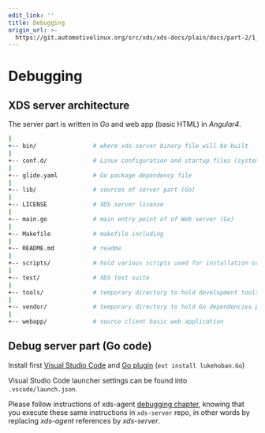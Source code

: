 ```yaml
---
edit_link: ''
title: Debugging
origin_url: >-
  https://git.automotivelinux.org/src/xds/xds-docs/plain/docs/part-2/1_xds-server/4_debug.md?h=guppy
---
```


<!-- WARNING: This file is generated by fetch_docs.js using /home/boron/Documents/AGL/docs-webtemplate/site/_data/tocs/devguides/guppy/xds-docs-guides-devguides-book.yml -->

# Debugging

## XDS server architecture

The server part is written in *Go* and web app (basic HTML) in *Angular4*.

```bash
|
+-- bin/                # where xds-server binary file will be built
|
+-- conf.d/             # Linux configuration and startup files (systemd user service)
|
+-- glide.yaml          # Go package dependency file
|
+-- lib/                # sources of server part (Go)
|
+-- LICENSE             # XDS server license
|
+-- main.go             # main entry point of of Web server (Go)
|
+-- Makefile            # makefile including
|
+-- README.md           # readme
|
+-- scripts/            # hold various scripts used for installation or startup
|
+-- test/               # XDS test suite
|
+-- tools/              # temporary directory to hold development tools (like glide)
|
+-- vendor/             # temporary directory to hold Go dependencies packages
|
+-- webapp/             # source client basic web application
```

## Debug server part (Go code)

Install first [Visual Studio Code](https://code.visualstudio.com/) and
[Go plugin](https://marketplace.visualstudio.com/items?itemName=lukehoban.Go)
(`ext install lukehoban.Go`)

Visual Studio Code launcher settings can be found into `.vscode/launch.json`.

Please follow instructions of xds-agent [debugging chapter](../2_xds-agent/4_debug.html#debug-xds-agent-go-code),
knowing that you execute these same instructions in `xds-server` repo, in other words
by replacing *xds-agent* references by *xds-server*.
